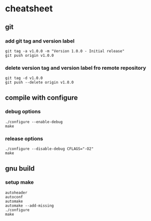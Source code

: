 # cheatsheet
## git
### add git tag and version label
	git tag -a v1.0.0 -m "Version 1.0.0 - Initial release"
	git push origin v1.0.0
 ### delete version tag and version label fro remote repository
 	git tag -d v1.0.0
	git push --delete origin v1.0.0

## compile with configure
### debug options 
	./configure --enable-debug
	make
### release options
	./configure --disable-debug CFLAGS="-O2"
	make

 ## gnu build
 ### setup make
	autoheader
	autoconf
	automake
	automake --add-missing
	./configure
	make


